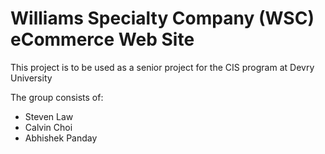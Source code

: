 <h1>Williams Specialty Company (WSC)<br />
eCommerce Web Site</h1>

This project is to be used as a senior project for the CIS program at Devry University

The group consists of:
<ul>
  <li>Steven Law</li>
  <li>Calvin Choi</li>
  <li>Abhishek Panday</li>
</ul>